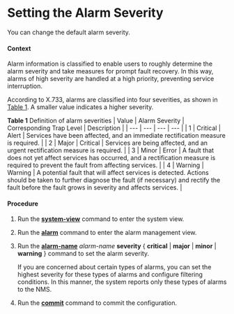Setting the Alarm Severity
==========================

You can change the default alarm severity.

#### Context

Alarm information is classified to enable users to roughly determine the alarm severity and take measures for prompt fault recovery. In this way, alarms of high severity are handled at a high priority, preventing service interruption.

According to X.733, alarms are classified into four severities, as shown in [Table 1](#EN-US_TASK_0172361216__tab_dc_vrp_logs_feature_210501). A smaller value indicates a higher severity.

**Table 1** Definition of alarm severities
| Value | Alarm Severity | Corresponding Trap Level | Description |
| --- | --- | --- | --- |
| 1 | Critical | Alert | Services have been affected, and an immediate rectification measure is required. |
| 2 | Major | Critical | Services are being affected, and an urgent rectification measure is required. |
| 3 | Minor | Error | A fault that does not yet affect services has occurred, and a rectification measure is required to prevent the fault from affecting services. |
| 4 | Warning | Warning | A potential fault that will affect services is detected. Actions should be taken to further diagnose the fault (if necessary) and rectify the fault before the fault grows in severity and affects services. |



#### Procedure

1. Run the [**system-view**](cmdqueryname=system-view) command to enter the system view.
2. Run the [**alarm**](cmdqueryname=alarm) command to enter the alarm management view.
3. Run the [**alarm-name**](cmdqueryname=alarm-name) *alarm-name* **severity** { **critical** | **major** | **minor** | **warning** } command to set the alarm severity.
   
   
   
   If you are concerned about certain types of alarms, you can set the highest severity for these types of alarms and configure filtering conditions. In this manner, the system reports only these types of alarms to the NMS.
4. Run the [**commit**](cmdqueryname=commit) command to commit the configuration.
